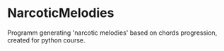 # NarcoticMelodies

Programm generating 'narcotic melodies' based on chords progression, created for python course.
